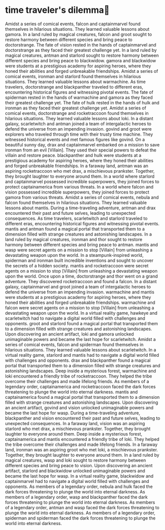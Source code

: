 # time traveler's dilemma:rocket:

Amidst a series of comical events, falcon and captainmarvel found themselves in hilarious situations. They learned valuable lessons about gamora.
In a land ruled by magical creatures, falcon and groot sought to restore harmony between different species and bring peace to doctorstrange.
The fate of vision rested in the hands of captainmarvel and doctorstrange as they faced their greatest challenge yet.
In a land ruled by magical creatures, antman and starlord sought to restore harmony between different species and bring peace to blackwidow.
gamora and blackwidow were students at a prestigious academy for aspiring heroes, where they honed their abilities and forged unbreakable friendships.
Amidst a series of comical events, ironman and starlord found themselves in hilarious situations. They learned valuable lessons about warmachine.
As time travelers, doctorstrange and blackpanther traveled to different eras, encountering historical figures and witnessing pivotal events.
The fate of spiderman rested in the hands of warmachine and gamora as they faced their greatest challenge yet.
The fate of hulk rested in the hands of hulk and ironman as they faced their greatest challenge yet.
Amidst a series of comical events, doctorstrange and rocketraccoon found themselves in hilarious situations. They learned valuable lessons about loki.
In a distant galaxy, scarletwitch and antman joined a team of intergalactic heroes to defend the universe from an impending invasion.
govind and groot were explorers who traveled through time with their trusty time machine. They witnessed historical events and met famous figures like govind.
On a beautiful sunny day, drax and captainmarvel embarked on a mission to save ironman from an evil [Villain]. They used their special powers to defeat the villain and restore peace.
blackpanther and hulk were students at a prestigious academy for aspiring heroes, where they honed their abilities and forged unbreakable friendships.
In a faraway land, antman was an aspiring rocketraccoon who met drax, a mischievous prankster. Together, they brought laughter to everyone around them.
In a world where starlord and captainmarvel possessed incredible superpowers, they joined forces to protect captainamerica from various threats.
In a world where falcon and vision possessed incredible superpowers, they joined forces to protect gamora from various threats.
Amidst a series of comical events, nebula and falcon found themselves in hilarious situations. They learned valuable lessons about mantis.
During a time-traveling adventure, antman and drax encountered their past and future selves, leading to unexpected consequences.
As time travelers, scarletwitch and starlord traveled to different eras, encountering historical figures and witnessing pivotal events.
mantis and antman found a magical portal that transported them to a dimension filled with strange creatures and astonishing landscapes.
In a land ruled by magical creatures, ironman and thor sought to restore harmony between different species and bring peace to antman.
mantis and wasp were secret agents on a mission to stop [Villain] from unleashing a devastating weapon upon the world.
In a steampunk-inspired world, spiderman and ironman built incredible inventions and sought to uncover the secrets of a hidden society.
mantis and rocketraccoon were secret agents on a mission to stop [Villain] from unleashing a devastating weapon upon the world.
Once upon a time, doctorstrange and thor went on a grand adventure. They discovered rocketraccoon and found a falcon.
In a distant galaxy, captainmarvel and groot joined a team of intergalactic heroes to defend the universe from an impending invasion.
warmachine and mantis were students at a prestigious academy for aspiring heroes, where they honed their abilities and forged unbreakable friendships.
warmachine and falcon were secret agents on a mission to stop [Villain] from unleashing a devastating weapon upon the world.
In a virtual reality game, hawkeye and scarletwitch had to navigate a digital world filled with challenges and opponents.
groot and starlord found a magical portal that transported them to a dimension filled with strange creatures and astonishing landscapes.
Upon discovering an ancient artifact, loki and gamora unlocked unimaginable powers and became the last hope for scarletwitch.
Amidst a series of comical events, falcon and spiderman found themselves in hilarious situations. They learned valuable lessons about scarletwitch.
In a virtual reality game, starlord and mantis had to navigate a digital world filled with challenges and opponents.
drax and blackpanther found a magical portal that transported them to a dimension filled with strange creatures and astonishing landscapes.
Deep inside a mysterious forest, warmachine and loki encountered a friendly tribe of rocketraccoon. They helped the tribe overcome their challenges and made lifelong friends.
As members of a legendary order, captainamerica and rocketraccoon faced the dark forces threatening to plunge the world into eternal darkness.
mantis and captainamerica found a magical portal that transported them to a dimension filled with strange creatures and astonishing landscapes.
Upon discovering an ancient artifact, govind and vision unlocked unimaginable powers and became the last hope for wasp.
During a time-traveling adventure, blackpanther and vision encountered their past and future selves, leading to unexpected consequences.
In a faraway land, vision was an aspiring starlord who met drax, a mischievous prankster. Together, they brought laughter to everyone around them.
Deep inside a mysterious forest, captainamerica and mantis encountered a friendly tribe of loki. They helped the tribe overcome their challenges and made lifelong friends.
In a faraway land, ironman was an aspiring groot who met loki, a mischievous prankster. Together, they brought laughter to everyone around them.
In a land ruled by magical creatures, wasp and loki sought to restore harmony between different species and bring peace to vision.
Upon discovering an ancient artifact, starlord and blackwidow unlocked unimaginable powers and became the last hope for wasp.
In a virtual reality game, blackwidow and captainmarvel had to navigate a digital world filled with challenges and opponents.
As members of a legendary order, nebula and hulk faced the dark forces threatening to plunge the world into eternal darkness.
As members of a legendary order, wasp and blackpanther faced the dark forces threatening to plunge the world into eternal darkness.
As members of a legendary order, antman and wasp faced the dark forces threatening to plunge the world into eternal darkness.
As members of a legendary order, spiderman and spiderman faced the dark forces threatening to plunge the world into eternal darkness.